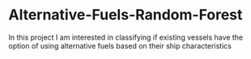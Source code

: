 # Alternative-Fuels-Random-Forest
In this project I am interested in classifying if existing vessels have the option of using alternative fuels based on their ship characteristics
